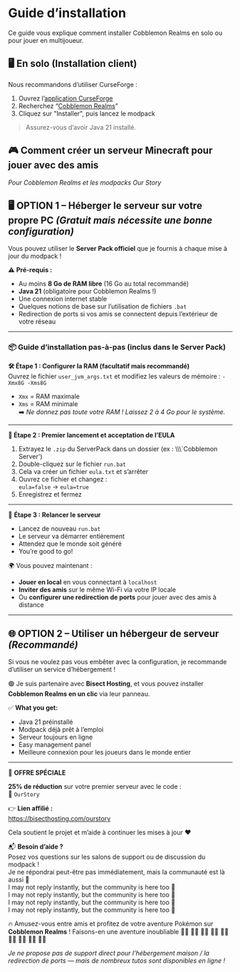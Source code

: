 # Guide d’installation

Ce guide vous explique comment installer Cobblemon Realms en solo ou pour jouer en multijoueur.

## 🖥️ En solo (Installation client)

Nous recommandons d’utiliser CurseForge :

1. Ouvrez l’[application CurseForge](https://www.curseforge.com/download/app)
2. Recherchez “[Cobblemon Realms](https://www.curseforge.com/minecraft/modpacks/cobblemon-realms)”
3. Cliquez sur "Installer", puis lancez le modpack

> Assurez-vous d’avoir Java 21 installé.

## 🎮 Comment créer un serveur Minecraft pour jouer avec des amis

_Pour Cobblemon Realms et les modpacks Our Story_

## 🖥️ OPTION 1 – Héberger le serveur sur votre propre PC _(Gratuit mais nécessite une bonne configuration)_

Vous pouvez utiliser le **Server Pack officiel** que je fournis à chaque mise à jour du modpack !

⚠️ **Pré-requis :**

- Au moins **8 Go de RAM libre** (16 Go au total recommandé)
- **Java 21** (obligatoire pour Cobblemon Realms !)
- Une connexion internet stable
- Quelques notions de base sur l’utilisation de fichiers `.bat`
- Redirection de ports si vos amis se connectent depuis l’extérieur de votre réseau

---

### 📦 Guide d’installation pas-à-pas (inclus dans le Server Pack)

**🛠️ Étape 1 : Configurer la RAM (facultatif mais recommandé)**\
Ouvrez le fichier `user_jvm_args.txt` et modifiez les valeurs de mémoire :
`-Xmx8G -Xms8G`

- `Xmx` = RAM maximale
- `Xms` = RAM minimale\
   ➡️ _Ne donnez pas toute votre RAM ! Laissez 2 à 4 Go pour le système._

---

**📜 Étape 2 : Premier lancement et acceptation de l’EULA**

1. Extrayez le `.zip` du ServerPack dans un dossier (ex : \\\\\\\`Cobblemon Server')
2. Double-cliquez sur le fichier `run.bat`
3. Cela va créer un fichier `eula.txt` et s’arrêter
4. Ouvrez ce fichier et changez :\
   `eula=false` → `eula=true`
5. Enregistrez et fermez

---

🔄 **Étape 3 : Relancer le serveur**

- Lancez de nouveau `run.bat`
- Le serveur va démarrer entièrement
- Attendez que le monde soit généré
- You’re good to go!

🌍 Vous pouvez maintenant :

- **Jouer en local** en vous connectant à `localhost`
- **Inviter des amis** sur le même Wi-Fi via votre IP locale
- Ou **configurer une redirection de ports** pour jouer avec des amis à distance

---

## 🌐 OPTION 2 – Utiliser un hébergeur de serveur _(Recommandé)_

Si vous ne voulez pas vous embêter avec la configuration, je recommande d’utiliser un service d’hébergement !

🟢 Je suis partenaire avec **Bisect Hosting**, et vous pouvez installer **Cobblemon Realms en un clic** via leur panneau.

✅ **What you get:**

- Java 21 préinstallé
- Modpack déjà prêt à l’emploi
- Serveur toujours en ligne
- Easy management panel
- Meilleure connexion pour les joueurs dans le monde entier

---

🎁 **OFFRE SPÉCIALE**

**25% de réduction** sur votre premier serveur avec le code :\
🧡 `OurStory`

👉 **Lien affilié :**\
https://bisecthosting.com/ourstory

Cela soutient le projet et m’aide à continuer les mises à jour ❤️

📬 **Besoin d’aide ?**\
Posez vos questions sur les salons de support ou de discussion du modpack !\
Je ne répondrai peut-être pas immédiatement, mais la communauté est là aussi :speech_balloon:\
I may not reply instantly, but the community is here too :speech_balloon:\
I may not reply instantly, but the community is here too :speech_balloon:\
I may not reply instantly, but the community is here too :speech_balloon:\
I may not reply instantly, but the community is here too :speech_balloon:

🔥 Amusez-vous entre amis et profitez de votre aventure Pokémon sur **Cobblemon Realms** !
Faisons-en une aventure inoubliable 🧭✨ 🧭✨ 🧭✨ 🧭✨ 🧭✨ 🧭✨ 🧭✨ 🧭✨ 🧭✨

_Je ne propose pas de support direct pour l’hébergement maison / la redirection de ports — mais de nombreux tutos sont disponibles en ligne !_

